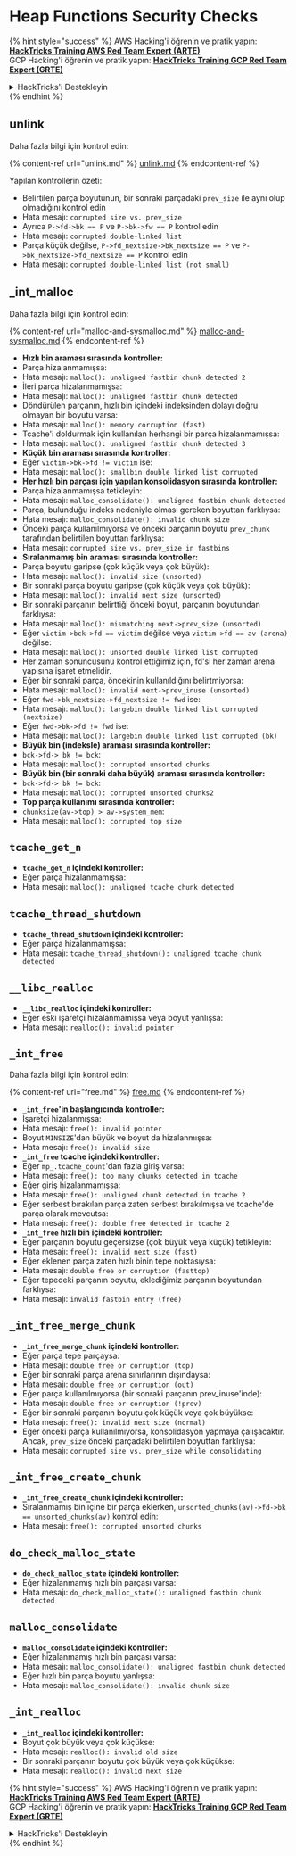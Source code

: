 # Heap Functions Security Checks

{% hint style="success" %}
AWS Hacking'i öğrenin ve pratik yapın:<img src="/.gitbook/assets/arte.png" alt="" data-size="line">[**HackTricks Training AWS Red Team Expert (ARTE)**](https://training.hacktricks.xyz/courses/arte)<img src="/.gitbook/assets/arte.png" alt="" data-size="line">\
GCP Hacking'i öğrenin ve pratik yapın: <img src="/.gitbook/assets/grte.png" alt="" data-size="line">[**HackTricks Training GCP Red Team Expert (GRTE)**<img src="/.gitbook/assets/grte.png" alt="" data-size="line">](https://training.hacktricks.xyz/courses/grte)

<details>

<summary>HackTricks'i Destekleyin</summary>

* [**abonelik planlarını**](https://github.com/sponsors/carlospolop) kontrol edin!
* **💬 [**Discord grubuna**](https://discord.gg/hRep4RUj7f) veya [**telegram grubuna**](https://t.me/peass) katılın ya da **Twitter'da** 🐦 [**@hacktricks\_live**](https://twitter.com/hacktricks\_live)** bizi takip edin.**
* **Hacking ipuçlarını paylaşmak için** [**HackTricks**](https://github.com/carlospolop/hacktricks) ve [**HackTricks Cloud**](https://github.com/carlospolop/hacktricks-cloud) github reposuna PR gönderin.

</details>
{% endhint %}

## unlink

Daha fazla bilgi için kontrol edin:

{% content-ref url="unlink.md" %}
[unlink.md](unlink.md)
{% endcontent-ref %}

Yapılan kontrollerin özeti:

* Belirtilen parça boyutunun, bir sonraki parçadaki `prev_size` ile aynı olup olmadığını kontrol edin
* Hata mesajı: `corrupted size vs. prev_size`
* Ayrıca `P->fd->bk == P` ve `P->bk->fw == P` kontrol edin
* Hata mesajı: `corrupted double-linked list`
* Parça küçük değilse, `P->fd_nextsize->bk_nextsize == P` ve `P->bk_nextsize->fd_nextsize == P` kontrol edin
* Hata mesajı: `corrupted double-linked list (not small)`

## \_int\_malloc

Daha fazla bilgi için kontrol edin:

{% content-ref url="malloc-and-sysmalloc.md" %}
[malloc-and-sysmalloc.md](malloc-and-sysmalloc.md)
{% endcontent-ref %}

* **Hızlı bin araması sırasında kontroller:**
* Parça hizalanmamışsa:
* Hata mesajı: `malloc(): unaligned fastbin chunk detected 2`
* İleri parça hizalanmamışsa:
* Hata mesajı: `malloc(): unaligned fastbin chunk detected`
* Döndürülen parçanın, hızlı bin içindeki indeksinden dolayı doğru olmayan bir boyutu varsa:
* Hata mesajı: `malloc(): memory corruption (fast)`
* Tcache'i doldurmak için kullanılan herhangi bir parça hizalanmamışsa:
* Hata mesajı: `malloc(): unaligned fastbin chunk detected 3`
* **Küçük bin araması sırasında kontroller:**
* Eğer `victim->bk->fd != victim` ise:
* Hata mesajı: `malloc(): smallbin double linked list corrupted`
* **Her hızlı bin parçası için yapılan konsolidasyon sırasında kontroller:**
* Parça hizalanmamışsa tetikleyin:
* Hata mesajı: `malloc_consolidate(): unaligned fastbin chunk detected`
* Parça, bulunduğu indeks nedeniyle olması gereken boyuttan farklıysa:
* Hata mesajı: `malloc_consolidate(): invalid chunk size`
* Önceki parça kullanılmıyorsa ve önceki parçanın boyutu `prev_chunk` tarafından belirtilen boyuttan farklıysa:
* Hata mesajı: `corrupted size vs. prev_size in fastbins`
* **Sıralanmamış bin araması sırasında kontroller:**
* Parça boyutu garipse (çok küçük veya çok büyük):
* Hata mesajı: `malloc(): invalid size (unsorted)`
* Bir sonraki parça boyutu garipse (çok küçük veya çok büyük):
* Hata mesajı: `malloc(): invalid next size (unsorted)`
* Bir sonraki parçanın belirttiği önceki boyut, parçanın boyutundan farklıysa:
* Hata mesajı: `malloc(): mismatching next->prev_size (unsorted)`
* Eğer `victim->bck->fd == victim` değilse veya `victim->fd == av (arena)` değilse:
* Hata mesajı: `malloc(): unsorted double linked list corrupted`
* Her zaman sonuncusunu kontrol ettiğimiz için, fd'si her zaman arena yapısına işaret etmelidir.
* Eğer bir sonraki parça, öncekinin kullanıldığını belirtmiyorsa:
* Hata mesajı: `malloc(): invalid next->prev_inuse (unsorted)`
* Eğer `fwd->bk_nextsize->fd_nextsize != fwd` ise:
* Hata mesajı: `malloc(): largebin double linked list corrupted (nextsize)`
* Eğer `fwd->bk->fd != fwd` ise:
* Hata mesajı: `malloc(): largebin double linked list corrupted (bk)`
* **Büyük bin (indeksle) araması sırasında kontroller:**
* `bck->fd-> bk != bck`:
* Hata mesajı: `malloc(): corrupted unsorted chunks`
* **Büyük bin (bir sonraki daha büyük) araması sırasında kontroller:**
* `bck->fd-> bk != bck`:
* Hata mesajı: `malloc(): corrupted unsorted chunks2`
* **Top parça kullanımı sırasında kontroller:**
* `chunksize(av->top) > av->system_mem`:
* Hata mesajı: `malloc(): corrupted top size`

## `tcache_get_n`

* **`tcache_get_n` içindeki kontroller:**
* Eğer parça hizalanmamışsa:
* Hata mesajı: `malloc(): unaligned tcache chunk detected`

## `tcache_thread_shutdown`

* **`tcache_thread_shutdown` içindeki kontroller:**
* Eğer parça hizalanmamışsa:
* Hata mesajı: `tcache_thread_shutdown(): unaligned tcache chunk detected`

## `__libc_realloc`

* **`__libc_realloc` içindeki kontroller:**
* Eğer eski işaretçi hizalanmamışsa veya boyut yanlışsa:
* Hata mesajı: `realloc(): invalid pointer`

## `_int_free`

Daha fazla bilgi için kontrol edin:

{% content-ref url="free.md" %}
[free.md](free.md)
{% endcontent-ref %}

* **`_int_free`'in başlangıcında kontroller:**
* İşaretçi hizalanmışsa:
* Hata mesajı: `free(): invalid pointer`
* Boyut `MINSIZE`'dan büyük ve boyut da hizalanmışsa:
* Hata mesajı: `free(): invalid size`
* **`_int_free` tcache içindeki kontroller:**
* Eğer `mp_.tcache_count`'dan fazla giriş varsa:
* Hata mesajı: `free(): too many chunks detected in tcache`
* Eğer giriş hizalanmamışsa:
* Hata mesajı: `free(): unaligned chunk detected in tcache 2`
* Eğer serbest bırakılan parça zaten serbest bırakılmışsa ve tcache'de parça olarak mevcutsa:
* Hata mesajı: `free(): double free detected in tcache 2`
* **`_int_free` hızlı bin içindeki kontroller:**
* Eğer parçanın boyutu geçersizse (çok büyük veya küçük) tetikleyin:
* Hata mesajı: `free(): invalid next size (fast)`
* Eğer eklenen parça zaten hızlı binin tepe noktasıysa:
* Hata mesajı: `double free or corruption (fasttop)`
* Eğer tepedeki parçanın boyutu, eklediğimiz parçanın boyutundan farklıysa:
* Hata mesajı: `invalid fastbin entry (free)`

## **`_int_free_merge_chunk`**

* **`_int_free_merge_chunk` içindeki kontroller:**
* Eğer parça tepe parçaysa:
* Hata mesajı: `double free or corruption (top)`
* Eğer bir sonraki parça arena sınırlarının dışındaysa:
* Hata mesajı: `double free or corruption (out)`
* Eğer parça kullanılmıyorsa (bir sonraki parçanın prev_inuse'inde):
* Hata mesajı: `double free or corruption (!prev)`
* Eğer bir sonraki parçanın boyutu çok küçük veya çok büyükse:
* Hata mesajı: `free(): invalid next size (normal)`
* Eğer önceki parça kullanılmıyorsa, konsolidasyon yapmaya çalışacaktır. Ancak, `prev_size` önceki parçadaki belirtilen boyuttan farklıysa:
* Hata mesajı: `corrupted size vs. prev_size while consolidating`

## **`_int_free_create_chunk`**

* **`_int_free_create_chunk` içindeki kontroller:**
* Sıralanmamış bin içine bir parça eklerken, `unsorted_chunks(av)->fd->bk == unsorted_chunks(av)` kontrol edin:
* Hata mesajı: `free(): corrupted unsorted chunks`

## `do_check_malloc_state`

* **`do_check_malloc_state` içindeki kontroller:**
* Eğer hizalanmamış hızlı bin parçası varsa:
* Hata mesajı: `do_check_malloc_state(): unaligned fastbin chunk detected`

## `malloc_consolidate`

* **`malloc_consolidate` içindeki kontroller:**
* Eğer hizalanmamış hızlı bin parçası varsa:
* Hata mesajı: `malloc_consolidate(): unaligned fastbin chunk detected`
* Eğer hızlı bin parça boyutu yanlışsa:
* Hata mesajı: `malloc_consolidate(): invalid chunk size`

## `_int_realloc`

* **`_int_realloc` içindeki kontroller:**
* Boyut çok büyük veya çok küçükse:
* Hata mesajı: `realloc(): invalid old size`
* Bir sonraki parçanın boyutu çok büyük veya çok küçükse:
* Hata mesajı: `realloc(): invalid next size`

{% hint style="success" %}
AWS Hacking'i öğrenin ve pratik yapın:<img src="/.gitbook/assets/arte.png" alt="" data-size="line">[**HackTricks Training AWS Red Team Expert (ARTE)**](https://training.hacktricks.xyz/courses/arte)<img src="/.gitbook/assets/arte.png" alt="" data-size="line">\
GCP Hacking'i öğrenin ve pratik yapın: <img src="/.gitbook/assets/grte.png" alt="" data-size="line">[**HackTricks Training GCP Red Team Expert (GRTE)**<img src="/.gitbook/assets/grte.png" alt="" data-size="line">](https://training.hacktricks.xyz/courses/grte)

<details>

<summary>HackTricks'i Destekleyin</summary>

* [**abonelik planlarını**](https://github.com/sponsors/carlospolop) kontrol edin!
* **💬 [**Discord grubuna**](https://discord.gg/hRep4RUj7f) veya [**telegram grubuna**](https://t.me/peass) katılın ya da **Twitter'da** 🐦 [**@hacktricks\_live**](https://twitter.com/hacktricks\_live)** bizi takip edin.**
* **Hacking ipuçlarını paylaşmak için** [**HackTricks**](https://github.com/carlospolop/hacktricks) ve [**HackTricks Cloud**](https://github.com/carlospolop/hacktricks-cloud) github reposuna PR gönderin.

</details>
{% endhint %}
